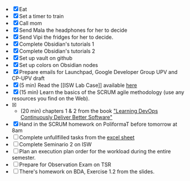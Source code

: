 - [x] Eat
- [x] Set a timer to train
- [x] Call mom
- [x] Send Mala the headphones for her to decide
- [x] Send Vipi the fridges for her to decide.
- [x] Complete Obsidian's tutorials 1
- [x] Complete Obsidian's tutorials 2
- [x] Set up vault on github
- [x] Set up colors on Obsidian nodes
- [x] Prepare emails for Launchpad, Google Developer Group UPV and CP-UPV draft
- [x] (5 min) Read the [[ISW Lab Case]] available [here](https://poliformat.upv.es/access/content/group/GRA_11555_2025/English%20_Group%20E_/Laboratory/Lab%20Case%20_ManteHos_2025.pdf)
- [x] (15 min) Learn the basics of the SCRUM agile methodology (use any resources you find on the Web).
- [x] - (20 min) chapters 1 & 2 from the book ["Learning DevOps Continuously Deliver Better Software"](https://github.com/ahmedamsaleh/Free-DevOps-Books-1/blob/master/book/Learning%20DevOps%20-%20Continuously%20Deliver%20Better%20Software.pdf)
- [x] Hand in the SCRUM homework on PoliformaT before tomorrow at 8am
- [ ] Complete unfullfilled tasks from the [excel sheet](https://upvedues.sharepoint.com/:x:/s/PFT_GRA_11555_2025-IngenieradelsoftwareGIINF/EU-DOTVcm9FGjJEeS65qhpABbBx4wZ79pC3F8R3_GeRfTg?e=md661L)
- [ ] Complete Seminario 2 on ISW
- [ ]  Plan an execution plan order for the workload during the entire semester.
- [ ] Prepare for Observation Exam on TSR
- [ ] There's homework on BDA, Exercise 1.2 from the slides.